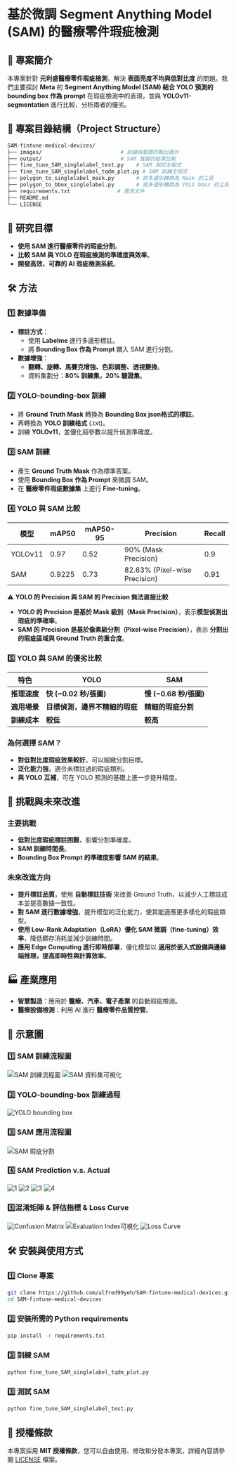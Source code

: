 # 基於微調 Segment Anything Model (SAM) 的醫療零件瑕疵檢測

## 📖 專案簡介
本專案針對 **元利盛醫療零件瑕疵檢測**，解決 **表面亮度不均與低對比度** 的問題。我們主要探討 **Meta** 的 **Segment Anything Model (SAM) 結合 YOLO 預測的bounding box 作為 prompt** 在瑕疵檢測中的表現，並與 **YOLOv11-segmentation** 進行比較，分析兩者的優劣。

## 📁 專案目錄結構（Project Structure）

```bash
SAM-fintune-medical-devices/
├── images/                         # 訓練與驗證的輸出圖片
├── output/                         # SAM 推論的結果比較
├── fine_tune_SAM_singlelabel_test.py    # SAM 測試主程式
├── fine_tune_SAM_singlelabel_tqdm_plot.py # SAM 訓練主程式
├── polygon_to_singlelabel_mask.py       # 將多邊形轉換為 Mask 的工具
├── polygon_to_bbox_singlelabel.py       # 將多邊形轉換為 YOLO bbox 的工具
├── requirements.txt               # 需求文件
├── README.md
└── LICENSE
```
## 🎯 研究目標
- **使用 SAM 進行醫療零件的瑕疵分割**。
- **比較 SAM 與 YOLO 在瑕疵檢測的準確度與效率**。
- **開發高效、可靠的 AI 瑕疵檢測系統**。

## 🛠️ 方法
### **1️⃣ 數據準備**
- **標註方式**：
  - 使用 **Labelme** 進行多邊形標註。
  - 將 **Bounding Box 作為 Prompt** 餵入 SAM 進行分割。
- **數據增強**：
  - **翻轉、旋轉、馬賽克增強、色彩調整、透視變換**。
  - 資料集劃分：**80% 訓練集，20% 驗證集**。

### **2️⃣ YOLO-bounding-box 訓練**
- 將 **Ground Truth Mask** 轉換為 **Bounding Box json格式的標註**。    
- 再轉換為 **YOLO 訓練格式** (.txt)。  
- 訓練 **YOLOv11**，並優化超參數以提升偵測準確度。  

### **3️⃣ SAM 訓練**
- 產生 **Ground Truth Mask** 作為標準答案。
- 使用 **Bounding Box 作為 Prompt** 來微調 SAM。
- 在 **醫療零件瑕疵數據集** 上進行 **Fine-tuning**。

### **4️⃣ YOLO 與 SAM 比較**
| 模型 | mAP50 | mAP50-95 | Precision  | Recall |
|------|------|---------|-----------|--------|
| YOLOv11 | 0.97 | 0.52 | 90% (Mask Precision) | 0.9 |
| SAM | 0.9225 | 0.73 | 82.63% (Pixel-wise Precision) | 0.91 |

⚠️ **YOLO 的 Precision 與 SAM 的 Precision 無法直接比較**  
- **YOLO 的 Precision 是基於 Mask 級別（Mask Precision）**，表示**模型偵測出瑕疵的準確率**。  
- **SAM 的 Precision 是基於像素級分割（Pixel-wise Precision）**，表示 **分割出的瑕疵區域與 Ground Truth 的重合度**。  


### **5️⃣ YOLO 與 SAM 的優劣比較**
| 特色 | YOLO | SAM |
|------|------|------|
| **推理速度** | **快 (~0.02 秒/張圖)** | **慢 (~0.68 秒/張圖)** |
| **適用場景** | **目標偵測，邊界不精細的瑕疵** | **精細的瑕疵分割** |
| **訓練成本** | **較低** | **較高** |

### **為何選擇 SAM？**
- **對低對比度瑕疵效果較好**，可以細緻分割目標。
- **泛化能力強**，適合未標註過的瑕疵類別。
- **與 YOLO 互補**，可在 YOLO 預測的基礎上進一步提升精度。

## 🚀 挑戰與未來改進
### **主要挑戰**
- **低對比度瑕疵標註困難**，影響分割準確度。
- **SAM 訓練時間長**。
- **Bounding Box Prompt 的準確度影響 SAM 的結果**。

### **未來改進方向**
- **提升標註品質**，使用 **自動標註技術** 來改善 Ground Truth，以減少人工標註成本並提高數據一致性。  
- **對 SAM 進行數據增強**，提升模型的泛化能力，使其能適應更多樣化的瑕疵類型。  
- **使用 Low-Rank Adaptation（LoRA）優化 SAM 微調（fine-tuning）效率**，降低顯存消耗並減少訓練時間。  
- **應用 Edge Computing 進行即時部署**，優化模型以 **適用於嵌入式設備與邊緣端推理，提高即時性與計算效率**。  

## 🏭 產業應用
- **智慧製造**：應用於 **醫療、汽車、電子產業** 的自動瑕疵檢測。
- **醫療設備檢測**：利用 AI 進行 **醫療零件品質控管**。

## 📸 示意圖
### **1️⃣ SAM 訓練流程圖**
![SAM 訓練流程圖](images/SAM訓練流程圖.png)
![SAM 資料集可視化](images/SAM資料集可視化.png)

### **2️⃣ YOLO-bounding-box 訓練過程**
![YOLO bounding box](images/YOLO-bounding-box數據分析.png)

### **3️⃣ SAM 應用流程圖**
![SAM 瑕疵分割](images/SAM應用流程圖.png)

### **4️⃣ SAM Prediction v.s. Actual**
![1](images/SAM-finetuned-Prediction-v.s.-Actual-1.png)
![2](images/SAM-finetuned-Prediction-v.s.-Actual-2.png)
![3](images/SAM-finetuned-Prediction-v.s.-Actual-3.png)
![4](images/SAM-finetuned-Prediction-v.s.-Actual-4.png)

### **5️⃣混淆矩陣 & 評估指標 & Loss Curve**
![Confusion Matrix](images/SAM-finetuned-Confusion-Matrix.png)
![Evaluation Index可視化](images/SAM-finetuned-Evaluation-Index可視化.png)
![Loss Curve](images/SAM-bounding-box-loss-curve.png)

## 🛠️ 安裝與使用方式
### **1️⃣ Clone 專案**
```sh
git clone https://github.com/alfred99yeh/SAM-fintune-medical-devices.git
cd SAM-fintune-medical-devices
```
### **2️⃣ 安裝所需的 Python requirements**
```sh
pip install -r requirements.txt
```
### **3️⃣ 訓練 SAM**
```sh
python fine_tune_SAM_singlelabel_tqdm_plot.py
```
### **3️⃣ 測試 SAM**
```sh
python fine_tune_SAM_singlelabel_test.py
```
## 📜 授權條款
本專案採用 **MIT 授權條款**，您可以自由使用、修改和分發本專案，詳細內容請參閱 [LICENSE](LICENSE) 檔案。